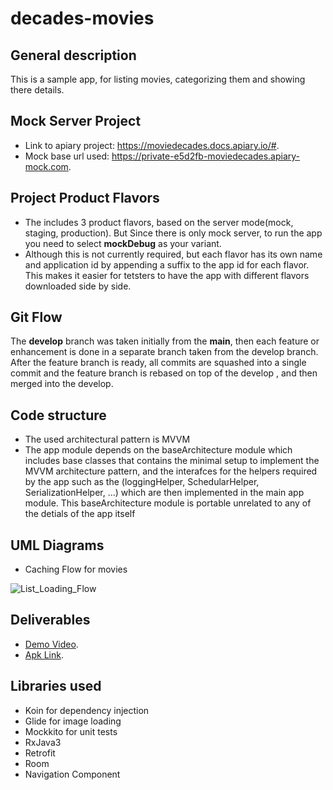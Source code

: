# decades-movies

## General description
This is a sample app, for listing movies, categorizing them and showing there details.

## Mock Server Project
* Link to apiary project: https://moviedecades.docs.apiary.io/#.
* Mock base url used: https://private-e5d2fb-moviedecades.apiary-mock.com.

## Project Product Flavors
* The includes 3 product flavors, based on the server mode(mock, staging, production). But Since there is only mock server, to run the app you need to select **mockDebug** as your variant.
* Although this is not currently required, but each flavor has its own name and application id by appending a suffix to the app id for each flavor. This makes it easier for tetsters to have the app with different flavors downloaded side by side.

## Git Flow
The **develop** branch was taken initially from the **main**, then each feature or enhancement is done in a separate branch
taken from the develop branch.  After the feature branch is ready, all commits are squashed into a single commit and the feature branch is rebased on top of the develop , and then merged into the develop.

## Code structure
* The used architectural pattern is MVVM
* The app module depends on the baseArchitecture module which includes base classes that contains the minimal setup to implement the MVVM architecture pattern, and the interafces for the helpers required by the app such as the (loggingHelper, SchedularHelper, SerializationHelper, ...) which are then implemented in the main app module. This baseArchitecture module is portable unrelated to any of the detials of the app itself

## UML Diagrams

* Caching Flow for movies

![List_Loading_Flow](https://user-images.githubusercontent.com/6968550/115269037-33da0280-a13b-11eb-90ed-76878f85178b.png)

## Deliverables
* [Demo Video](https://drive.google.com/file/d/10hYEZ3HjuyRRVOvrHru1ThbDH22NqVcx/view?usp=sharing). 
* [Apk Link](https://drive.google.com/file/d/1wf5xT7wOF1MB-woI0TU6072pKWW5Uukx/view?usp=sharing). 

## Libraries used
* Koin for dependency injection
* Glide for image loading
* Mockkito for unit tests
* RxJava3
* Retrofit
* Room
* Navigation Component
